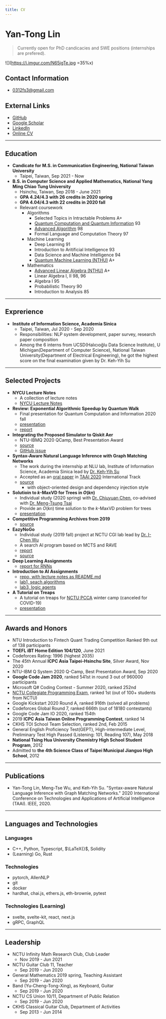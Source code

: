 ```yaml
---
title: CV
---
```


# Yan-Tong Lin
> Currently open for PhD candicacies and SWE positions (internships are prefered).

![](https://i.imgur.com/N65jgTe.jpg =35%x)


## Contact Information
* 0312fs3@gmail.com

## External Links
* [GitHub](https://github.com/EazyReal)
* [Google Scholar](https://scholar.google.com.tw/citations?user=LRBdYYIAAAAJ)
* [LinkedIn](https://www.linkedin.com/in/yan-tong-lin/)
* [Online CV](https://hackmd.io/@ytlin/cv)

---

## Education
- **Candicate for M.S. in Communication Engineering, National Taiwan University**
    - Taipei, Taiwan, Sep 2021 - Now
- **B.S. in Computer Science and Applied Mathematics, National Yang Ming Chiao Tung University**
	- Hsinchu, Taiwan, Sep 2018 - June 2021
    - **GPA 4.24/4.3 with 26 credits in 2020 spring**
    - **GPA 4.04/4.3 with 22 credits in 2020 fall**
    - Relevant coursework
        - Algorithms
            - Selected Topics in Intractable Problems A+
            - [Quantum Computation and Quantum Information](https://timetable.nycu.edu.tw/?r=main/crsoutline&Acy=109&Sem=1&CrsNo=5081) 93
            - [Advanced Algorithm](https://timetable.nctu.edu.tw/?r=main/crsoutline&Acy=108&Sem=2&CrsNo=5903) 98
            - Formal Language and Computation Theory 97
        - Machine Learning
            - Deep Learning 91
            - Introduction to Aritificial Intelligence 93
            - Data Science and Machine Intelligence 94
            - [Quantum Machine Learning (NTHU)](https://www.ccxp.nthu.edu.tw/ccxp/INQUIRE/JH/output/6_6.1_6.1.12/10910IPHD500200.pdf?ACIXSTORE=so3kuq349ree8hmggbd2ov8846) A+
        - Mathematics
            - [Advanced Linear Algebra (NTHU)](https://www.ccxp.nthu.edu.tw/ccxp/INQUIRE/JH/output/6_6.1_6.1.12/10910MATH331000.pdf?ACIXSTORE=9j8jserdlk5nbca4erj0mth2p1) A+
            - Linear Algebra I, II 98, 96
            - Algebra I 95
            - Probabilistic Theory 90
            - Introduction to Analysis 85

---

## Exprerience
- **Institute of Information Science, Academia Sinica**
	- Taipei, Taiwan, Jul 2020 - Sep 2020
    - Responsibilities: NLP system development, paper survey, research paper composition
    - Among the 6 interns from UCSD(Halıcıoğlu Data Science Institute), U Michigan(Department of Computer Science), National Taiwan University(Department of Electrical Engineering), he got the highest score on the final examination given by Dr. Keh-Yih Su 

---

## Selected Projects
* **NYCU Lecture Notes**
	* A collection of lecture notes
	* [NYCU Lecture Notes](https://hackmd.io/@ytlin/nycu-notes)
* **Review: Exponential Algorithmic Speedup by Quantum Walk**
    * Final presentation for Quantum Computation and Information 2020 fall
    * [presentation](https://github.com/EazyReal/QCQI2020fall/blob/main/QCQI_final__Oral_Version_.pdf)
    * [report](https://github.com/EazyReal/QCQI2020fall/blob/main/QCQI_final__Textual_Version_.pdf)
* **Integrating the Proposed Simulator to Qiskit Aer**
    * NTU-IBMQ 2020 QCamp, Best Presentation Award
    * [source](https://github.com/EazyReal/NTU-IBMQ-QCamp2020)
    * [GitHub issue](https://github.com/qiskit-community/qiskit-hackathon-taiwan-20/issues/17)
* **Syntax-Aware Natural Language Inference with Graph Matching Networks**
    *  The work during the internship at NLU lab, Institute of Information Science, Academia Sinica lead by [Dr. Keh-Yih Su](https://www.iis.sinica.edu.tw/pages/kysu/index.html)
    * Accepted as an [oral paper](https://ieeexplore.ieee.org/abstract/document/9382461) in [TAAI 2020](https://taai2020.github.io/) International Track
    * [source](https://github.com/EazyReal/2020-IIS-internship/tree/master/MNLI)
    	* with object-oriented design and dependency injection style
* **Solutioin to $k$-MaxVD for Trees in $O(kn)$**
    * Individual study (2020 spring) with [Dr. Chiuyuan Chen](https://scholar.nctu.edu.tw/en/persons/chiuyuan-chen), co-advised with [Dr. Meng-Tsung Tsai](https://people.cs.nctu.edu.tw/~mtsai/index.html)
    * Provide an $O(kn)$ time solution to the $k$-MaxVD problem for trees
    * [presentation](https://hackmd.io/@ytlin/kMaxVD-presentation)
* **Competitive Programming Archives from 2019**
    * [source](https://github.com/EazyReal/CompetitveProgramming)
* **EazyNoGo**
    * Individual study (2019 fall) project at NCTU CGI lab lead by [Dr. I-Chen Wu](https://cgilab.nctu.edu.tw/~icwu/)
    * A search AI program based on MCTS and RAVE
    * [report](https://github.com/EazyReal/NCTU2019fall-reports/blob/master/cgilab/Indivisual%20Study%202019%20spring%20at%20CGI%20lab%20report.pptx)
    * [source](https://github.com/EazyReal/EazyNoGo)
* **Deep Learning Assignments**
    * [report for RNNs](https://github.com/EazyReal/NCTU2019fall_DeepLearning/blob/master/HW3/HW3%20Report.pdf)
* **Introduction to AI Assignments**
	* [repo, with lecture notes as README.md](https://github.com/EazyReal/Intro2AI-2020spring)
    * [lab1, seach algorithms](https://github.com/EazyReal/Intro2AI-2020spring/blob/master/lab1/AI_lab1_0712238.pdf)
    * [lab3, logic agents](https://github.com/EazyReal/Intro2AI-2020spring/tree/master/lab3)
* **A Tutorial on Treaps**
	* A tutorial on treaps for [NCTU PCCA](https://www.facebook.com/NCTUPCCA/) winter camp (canceled for COVID-19)
	* [presentation](https://hackmd.io/9Hw3BAv8RhecludOcMEsvw)

---

## Awards and Honors
* NTU Introduction to Fintech Quant Trading Competition Ranked 9th out of 138 participants
* **TOEFL iBT Home Edition 104/120**, June 2021
* Codeforces Rating: 1996 (highest 2035)
* The 45th Annual **ICPC Asia Taipei-Hsinchu Site**, Silver Award, Nov 2020
* NTU-IBM Q System 2020 Q-Camp, Best Presentation Award, Sep 2020
* **Google Code Jam 2020**, ranked 541st in round 3 out of 960000 participants
* Microsoft Q# Coding Contest - Summer 2020, ranked 252nd
* [NCTU Collegiate Programming Exam](https://www.facebook.com/nctupe), ranked 1st (out of 100+ students from NCTU)
* Google Kickstart 2020 Round A, ranked 916th (solved all problems)
* Codeforces Global Round 7, ranked 666th (out of 18180 contestants)
* Google Code Jam IO 2020, ranked 154th
* 2019 **ICPC Asia Taiwan Online Programming Contest**, ranked 14
* CKHS TOI School Team Selection, ranked 2nd, Feb 2015 
* General English Proficiency Test(GEPT), High-intermediate Level, Preliminary Test High Passed (Listening: 101, Reading 107), May 2018 
* **National Tsing Hua University Chemistry High School Student Program**, 2012
* Admitted to **the 4th Science Class of Taipei Municipal Jianguo High School**, 2012

---

## Publications

- Yan-Tong Lin, Meng-Tse Wu, and Keh-Yih Su. "Syntax-aware Natural Language Inference with Graph Matching Networks." 2020 International Conference on Technologies and Applications of Artificial Intelligence (TAAI). IEEE, 2020.

---

## Languages and Technologies

### Languages
- C++, Python, Typescript, $\LaTeX{}$,  Solidity
- (Learning) Go, Rust

### Technologies
- pytorch, AllenNLP
- git
- docker
- hardhat, chai.js, ethers.js, eth-brownie, pytest

### Technologies (Learning)
- svelte, svelte-kit, react, next.js
- gRPC, GraphQL

---

## Leadership
* NCTU Infinity Math Research Club, Club Leader
	* Nov 2019 - Jun 2021
* NCTU Guitar Club 11, Teacher
	* Sep 2019 - Jun 2020
* General Mathematics 2019 spring, Teaching Assistant
	* Sep 2019 - Jan 2020
* Band (Yu-Cheng-Tong-Xing), as Keyboard, Guitar
	* Sep 2019 - Jun 2020
* NCTU CS Union 10/11, Department of Public Relation
	* Sep 2019 - Jun 2020
* CKHS Classical Guitar Club, Department of Activities 
	* Sep 2013 - Jun 2014